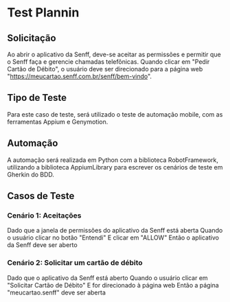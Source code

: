 # Test Plannin


## Solicitação
Ao abrir o aplicativo da Senff, deve-se aceitar as permissões e permitir que o Senff faça e gerencie chamadas telefônicas. Quando clicar em "Pedir Cartão de Débito", o usuário deve ser direcionado para a página web "https://meucartao.senff.com.br/senff/bem-vindo".


## Tipo de Teste
Para este caso de teste, será utilizado o teste de automação mobile, com as ferramentas Appium e Genymotion.


## Automação
A automação será realizada em Python com a biblioteca RobotFramework, utilizando a biblioteca AppiumLibrary para escrever os cenários de teste em Gherkin do BDD.


## Casos de Teste

### Cenário 1: Aceitações
Dado que a janela de permissões do aplicativo da Senff está aberta
Quando o usuário clicar no botão "Entendi"
E clicar em "ALLOW"
Então o aplicativo da Senff deve ser aberto

### Cenário 2: Solicitar um cartão de débito
Dado que o aplicativo da Senff está aberto
Quando o usuário clicar em "Solicitar Cartão de Débito"
E for direcionado à página web
Então a página "meucartao.senff" deve ser aberta

